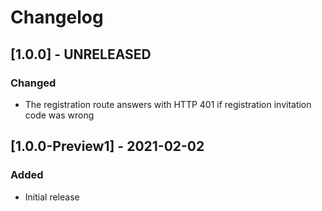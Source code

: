 # Changelog

## [1.0.0] - UNRELEASED

### Changed
- The registration route answers with HTTP 401 if registration invitation code was wrong

## [1.0.0-Preview1] - 2021-02-02

### Added
- Initial release
